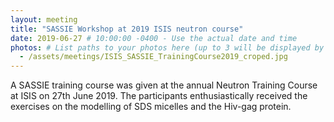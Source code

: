```yaml
---
layout: meeting
title: "SASSIE Workshop at 2019 ISIS neutron course"
date: 2019-06-27 # 10:00:00 -0400 - Use the actual date and time
photos: # List paths to your photos here (up to 3 will be displayed by the layout)
  - /assets/meetings/ISIS_SASSIE_TrainingCourse2019_croped.jpg
---
```


A SASSIE training course was given at the annual Neutron Training Course at ISIS on 27th June 2019. 
The participants enthusiastically received the exercises on the modelling of SDS micelles and the Hiv-gag protein.